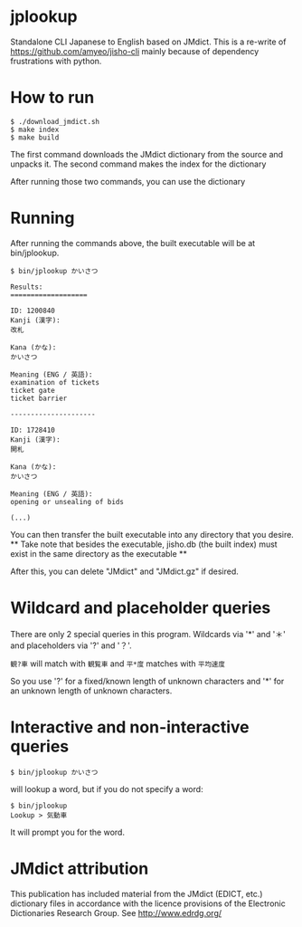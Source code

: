 # jplookup
Standalone CLI Japanese to English based on JMdict. This is a re-write of https://github.com/amyeo/jisho-cli mainly because of dependency frustrations with python.

# How to run

```
$ ./download_jmdict.sh
$ make index
$ make build
```

The first command downloads the JMdict dictionary from the source and unpacks it.
The second command makes the index for the dictionary

After running those two commands, you can use the dictionary

# Running

After running the commands above, the built executable will be at bin/jplookup.
```
$ bin/jplookup かいさつ

Results:
===================

ID: 1200840
Kanji (漢字):
改札

Kana (かな):
かいさつ

Meaning (ENG / 英語):
examination of tickets
ticket gate
ticket barrier

---------------------

ID: 1728410
Kanji (漢字):
開札

Kana (かな):
かいさつ

Meaning (ENG / 英語):
opening or unsealing of bids

(...)
```

You can then transfer the built executable into any directory that you desire.
** Take note that besides the executable, jisho.db (the built index) must exist in the same directory as the executable **

After this, you can delete "JMdict" and "JMdict.gz" if desired.

# Wildcard and placeholder queries

There are only 2 special queries in this program. Wildcards via '*' and '＊' and placeholders via '?' and '？'.

``` 観?車 ``` will match with ``` 観覧車 ``` and ``` 平*度 ``` matches with ``` 平均速度 ```

So you use '?' for a fixed/known length of unknown characters and '*' for an unknown length of unknown characters.

# Interactive and non-interactive queries

```
$ bin/jplookup かいさつ
```
will lookup a word, but if you do not specify a word:
```
$ bin/jplookup
Lookup > 気動車
```
It will prompt you for the word.

# JMdict attribution
This publication has included material from the JMdict (EDICT, etc.) dictionary files in accordance with the licence provisions of the Electronic Dictionaries Research Group. See http://www.edrdg.org/ 
